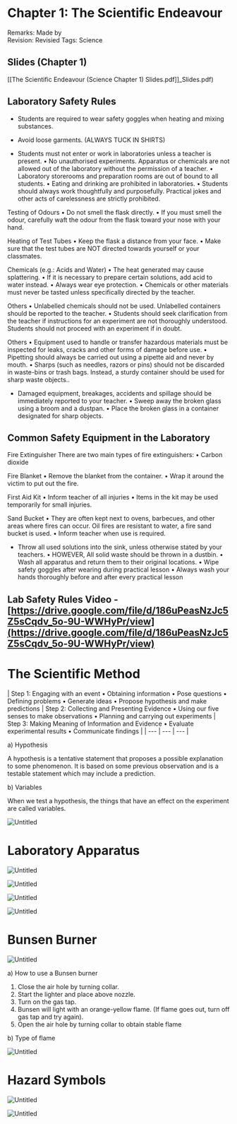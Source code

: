 # Chapter 1: The Scientific Endeavour

Remarks: Made by  
Revision: Revisied
Tags: Science

## Slides (Chapter 1)

[[The Scientific Endeavour (Science Chapter 1) Slides.pdf]]_Slides.pdf)

## Laboratory Safety Rules

- Students are required to wear safety goggles when
heating and mixing substances.
- Avoid loose garments. (ALWAYS TUCK IN SHIRTS)

- Students must not enter or work in laboratories
unless a teacher is present.
• No unauthorised experiments. Apparatus or
chemicals are not allowed out of the laboratory
without the permission of a teacher.
• Laboratory storerooms and preparation rooms are
out of bound to all students.
• Eating and drinking are prohibited in laboratories.
• Students should always work thoughtfully and
purposefully. Practical jokes and other acts of
carelessness are strictly prohibited.

Testing of Odours
• Do not smell the flask directly.
• If you must smell the odour, carefully waft the odour
from the flask toward your nose with your hand.

Heating of Test Tubes
• Keep the flask a distance from your face.
• Make sure that the test tubes are NOT directed towards yourself or your classmates.

Chemicals (e.g.: Acids and Water)
• The heat generated may cause splattering.
• If it is necessary to prepare certain solutions, add acid
to water instead.
• Always wear eye protection.
• Chemicals or other materials must never be tasted
unless specifically directed by the teacher.

Others
• Unlabelled chemicals should not be used. Unlabelled
containers should be reported to the teacher.
• Students should seek clarification from the teacher if
instructions for an experiment are not thoroughly
understood. Students should not proceed with an
experiment if in doubt.

Others
• Equipment used to handle or transfer hazardous
materials must be inspected for leaks, cracks and
other forms of damage before use.
• Pipetting should always be carried out using a pipette
aid and never by mouth.
• Sharps (such as needles, razors or pins) should not
be discarded in waste-bins or trash bags. Instead, a
sturdy container should be used for sharp waste
objects..

- Damaged equipment, breakages, accidents and
spillage should be immediately reported to your
teacher.
• Sweep away the broken glass using a broom and a
dustpan.
• Place the broken glass in a container designated for
sharp objects.

## Common Safety Equipment in the Laboratory

Fire Extinguisher
There are two main types of fire extinguishers:
• Carbon dioxide

Fire Blanket
• Remove the blanket from the container.
• Wrap it around the victim to put out the fire.

First Aid Kit
• Inform teacher of all injuries
• Items in the kit may be
used temporarily for
small injuries.

Sand Bucket
• They are often kept next to ovens, barbecues, and
other areas where fires can occur. Oil fires are
resistant to water, a fire sand bucket is used.
• Inform teacher when use is required.

- Throw all used solutions into the sink, unless
otherwise stated by your teachers.
• HOWEVER, All solid waste should be thrown in a
dustbin.
• Wash all apparatus and return them to their original
locations.
• Wipe safety goggles after wearing during practical
lesson
• Always wash your hands thoroughly before and after every practical lesson

## Lab Safety Rules Video - [https://drive.google.com/file/d/186uPeasNzJc5Z5sCqdv_5o-9U-WWHyPr/view](https://drive.google.com/file/d/186uPeasNzJc5Z5sCqdv_5o-9U-WWHyPr/view)

# The Scientific Method

| Step 1: Engaging with
an event
• Obtaining information
• Pose questions
• Defining problems
• Generate ideas
• Propose hypothesis
and make predictions | Step 2: Collecting and
Presenting Evidence
• Using our five senses
to make observations
• Planning and carrying
out experiments | Step 3: Making Meaning of
Information and Evidence
• Evaluate experimental
results
• Communicate findings |
| --- | --- | --- |

a) Hypothesis 

A hypothesis is a tentative statement that proposes a possible explanation to
some phenomenon. It is based on some previous observation and is a testable
statement which may include a prediction.

b) Variables 

When we test a hypothesis, the things that have an effect on the experiment are
called variables.

![Untitled](Chapter%201%20The%20Scientific%20Endeavour/Untitled.png)

# Laboratory Apparatus

![Untitled](Chapter%201%20The%20Scientific%20Endeavour/Untitled%201.png)

![Untitled](Chapter%201%20The%20Scientific%20Endeavour/Untitled%202.png)

![Untitled](Chapter%201%20The%20Scientific%20Endeavour/Untitled%203.png)

![Untitled](Chapter%201%20The%20Scientific%20Endeavour/Untitled%204.png)

# Bunsen Burner

![Untitled](Chapter%201%20The%20Scientific%20Endeavour/Untitled%205.png)

a) How to use a Bunsen burner

1. Close the air hole by turning collar.
2. Start the lighter and place above nozzle.
3. Turn on the gas tap.
4. Bunsen will light with an orange-yellow flame. (If flame goes out, turn off gas
tap and try again).
5. Open the air hole by turning collar to obtain stable flame

b) Type of flame 

![Untitled](Chapter%201%20The%20Scientific%20Endeavour/Untitled%206.png)

# Hazard Symbols

![Untitled](Chapter%201%20The%20Scientific%20Endeavour/Untitled%207.png)

![Untitled](Chapter%201%20The%20Scientific%20Endeavour/Untitled%208.png)